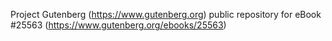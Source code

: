Project Gutenberg (https://www.gutenberg.org) public repository for eBook #25563 (https://www.gutenberg.org/ebooks/25563)
